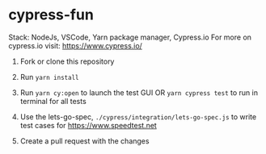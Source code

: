 # cypress-fun

Stack: NodeJs, VSCode, Yarn package manager, Cypress.io
For more on cypress.io visit: https://www.cypress.io/

1. Fork or clone this repository

2. Run `yarn install`

3. Run `yarn cy:open` to launch the test GUI OR `yarn cypress test` to run in terminal for all tests

4. Use the lets-go-spec, `./cypress/integration/lets-go-spec.js` to write test cases for https://www.speedtest.net

5. Create a pull request with the changes
